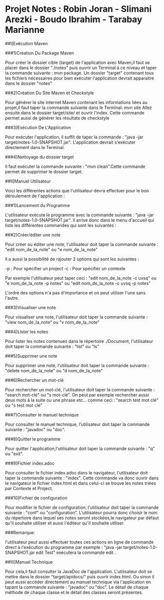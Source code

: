 # Projet Notes : Robin Joran - Slimani Arezki - Boudo Ibrahim - Tarabay Marianne

##I]Exécution Maven

###1)Création Du Package Maven

  Pour créer le dossier cible (target) de l'application avec Maven,il faut se placer dans le dossier "./notes" puis ouvrir un Terminal à ce niveau et taper la commande suivante : mvn package.
  Un dossier "target" contenant tous les fichiers nécessaires pour bien exécuter l'application devrait apparaitre dans le dossier "notes"
  
###2)Création Du Site Maven et Checkstyle

  Pour générer le site internet Maven contenant les informations liées au projet,il faut taper la commande suivante dans le Terminal: mvn site
  Allez ensuite dans le dossier target/site/ et ouvrir l'index.
Cette commande permet aussi de générer les résultats de checkstyle
    
###3)Exécution De L'Application

  Pour exécuter l'application, il suffit de taper la commande : "java -jar target/notes-1.0-SNAPSHOT.jar".
  L'application devrait s'exécuter directement dans le Terminal.
    
###4)Nettoyage du dossier target

  Il faut exécuter la commande suivante : "mvn clean".Cette commande permet de supprimer le dossier target.
  
##II]Manuel Utilisateur

  Voici les différentes actions que l'utilisateur devra effectuer pour le bon déroulement de l'application :
  
###1)Lancement du Programme

  L'utilisateur exécute le programme avec la commande suivante : "java -jar target/notes-1.0-SNAPSHOT.jar".
  Il arrive donc dans le menu d'accueil qui liste les différentes commandes qui sont les suivantes :

###2)Créer/éditer une note

Pour créer ou éditer une note, l'utilisateur doit taper la commande suivante : "edit nom_de_la_note" ou "e nom_de_la_note" 

Il a aussi la possibilité de rajouter 2 options qui sont les suivantes :

-p : Pour spécifier un project
-c : Pour spécifier un contexte

Par exemple l'utilisateur peut taper ceci : "edit nom_de_la_note -c uvsq" ou "e nom_de_la_note -p notes" ou "edit nom_de_la_note -c uvsq -p notes"

L'ordre des options n'a pas d'importance et on peut utiliser l'une sans l'autre.

###3)Visualiser une note

Pour visualiser une note, l'utilisateur doit taper la commande suivante : "view nom_de_la_note" ou "v nom_de_la_note" 

###4)Lister les notes

Pour lister les notes contenues dans le répertoire ./Document, l'utilisateur doit taper la commande suivante : "list" ou "ls" 

###5)Supprimer une note

Pour supprimer une note, l'utilisateur doit taper la commande suivante : "delete nom_de_la_note" ou "d nom_de_la_note" 

###6)Rechercher un mot-clé

Pour rechercher un mot-clé, l'utilisateur doit taper la commande suivante : "search mot-clé" ou "s mot-clé".
On peut par exemple rechercher aussi deux mots à la suite ou une phrase etc... comme ceci :
"search test mot clé" ou "s test mot clé"

###7)Consulter le manuel technique

Pour consulter le manuel technique, l'utilisateur doit taper la commande suivante : "javadoc" ou "doc".


###8)Quitter le programme

Pour quitter l'application,l'utilisateur doit taper la commande suivante : "q" ou "exit".

###9)Fichier index.adoc

Pour consulter le fichier index.adoc dans le navigateur, l'utilisateur doit taper la commande suivante : "index".
Cette commande va donc ouvrir dans le navigateur le fichier index.html et dans celui-ci 
se trouve les notes triées par Contexte et Project.

###10)Fichier de configuration

Pour modifier le fichier de configuration, l'utilisateur doit taper la commande suivante : "conf" ou "configuration".
L'utilisateur pourra donc choisir le nom du répertoire dans lequel ses notes seront stockées,le navigateur par défaut qu'il souhaite utiliser et aussi l'éditeur qu'il souhaite utiliser.

###Remarque:

l'utilisateur peut aussi effectuer toutes ces actions en ligne de commande direct à l'exécution du programme par exemple : "java -jar target/notes-1.0-SNAPSHOT.jar edit Test" exécutera la commande edit .

##III]Manuel Technique

  Pour cela,il faut consulter la JavaDoc de l'application.
L'utilisateur doit se mettre dans le dossier "target/apidocs/" puis ouvrir index.html.
Ou sinon il peut aussi accéder directement au manuel technique via l'application en tapant la commande suivante : "javadoc" ou "doc".
Le détail de chaque méthode de chaque classe et le détail des classes seront présentes.
